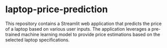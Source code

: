 # laptop-price-prediction
This repository contains a Streamlit web application that predicts the price of a laptop based on various user inputs. The application leverages a pre-trained machine learning model to provide price estimations based on the selected laptop specifications.
